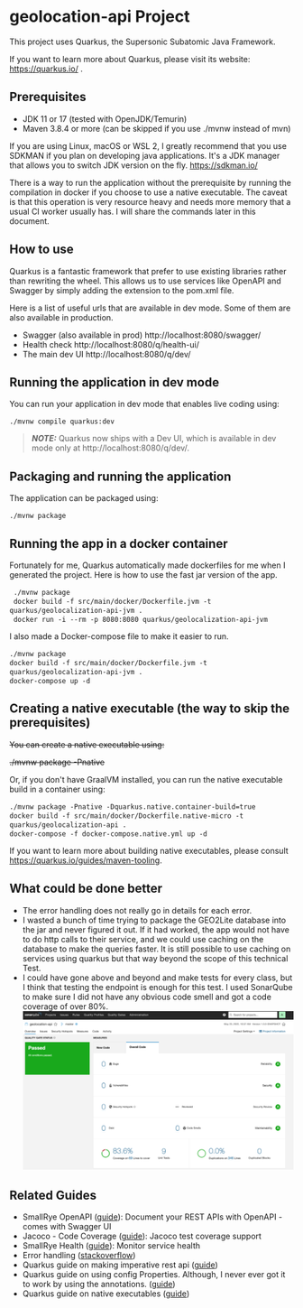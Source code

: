 # geolocation-api Project

This project uses Quarkus, the Supersonic Subatomic Java Framework.

If you want to learn more about Quarkus, please visit its website: https://quarkus.io/ .

## Prerequisites

- JDK 11 or 17 (tested with OpenJDK/Temurin)
- Maven 3.8.4 or more (can be skipped if you use ./mvnw instead of mvn)

If you are using Linux, macOS or WSL 2, I greatly recommend that you use SDKMAN if you plan on developing java
applications. It's a JDK manager that allows you to switch JDK version on the fly. https://sdkman.io/

There is a way to run the application without the prerequisite by running the compilation in docker if you choose to use
a native executable. The
caveat is that this operation is very resource heavy and needs more memory that a usual CI worker usually has. I will
share the commands later in this document.

## How to use

Quarkus is a fantastic framework that prefer to use existing libraries rather than rewriting the wheel. This allows us
to use
services like OpenAPI and Swagger by simply adding the extension to the pom.xml file.

Here is a list of useful urls that
are available in dev mode. Some of them are also available in production.

- Swagger (also available in prod) http://localhost:8080/swagger/
- Health check http://localhost:8080/q/health-ui/
- The main dev UI http://localhost:8080/q/dev/

## Running the application in dev mode

You can run your application in dev mode that enables live coding using:

```shell script
./mvnw compile quarkus:dev
```

> **_NOTE:_**  Quarkus now ships with a Dev UI, which is available in dev mode only at http://localhost:8080/q/dev/.

## Packaging and running the application

The application can be packaged using:

```shell script
./mvnw package
```

## Running the app in a docker container

Fortunately for me, Quarkus automatically made dockerfiles for me when I generated the project. Here is how to use the
fast jar version of the app.

```shell script
 ./mvnw package
 docker build -f src/main/docker/Dockerfile.jvm -t quarkus/geolocalization-api-jvm .
 docker run -i --rm -p 8080:8080 quarkus/geolocalization-api-jvm
```

I also made a Docker-compose file to make it easier to run.

```shell script
./mvnw package
docker build -f src/main/docker/Dockerfile.jvm -t quarkus/geolocalization-api-jvm .
docker-compose up -d
```

## Creating a native executable (the way to skip the prerequisites)

~~You can create a native executable using:~~

~~./mvnw package -Pnative~~

Or, if you don't have GraalVM installed, you can run the native executable build in a container using:

```shell script
./mvnw package -Pnative -Dquarkus.native.container-build=true
docker build -f src/main/docker/Dockerfile.native-micro -t quarkus/geolocalization-api .
docker-compose -f docker-compose.native.yml up -d
```

If you want to learn more about building native executables, please consult https://quarkus.io/guides/maven-tooling.

## What could be done better

- The error handling does not really go in details for each error.
- I wasted a bunch of time trying to package the GEO2Lite database into the jar and never figured it out. If it had
  worked, the app would not have to do http calls to their service, and we could use caching on the database to make the
  queries faster. It is still possible to use caching on services using quarkus but that way beyond the scope of this
  technical Test.
- I could have gone above and beyond and make tests for every class, but I think that testing the endpoint is enough
  for this test. I used SonarQube to make sure I did not have any obvious code smell and got a code coverage of over
  80%.
  ![alt text](./sonar.png)

## Related Guides

- SmallRye OpenAPI ([guide](https://quarkus.io/guides/openapi-swaggerui)): Document your REST APIs with OpenAPI - comes
  with Swagger UI
- Jacoco - Code Coverage ([guide](https://quarkus.io/guides/tests-with-coverage)): Jacoco test coverage support
- SmallRye Health ([guide](https://quarkus.io/guides/microprofile-health)): Monitor service health
- Error handling ([stackoverflow](https://stackoverflow.com/questions/60008540/quarkus-exception-handler))
- Quarkus guide on making imperative rest api ([guide](https://quarkus.io/guides/rest-json))
- Quarkus guide on using config Properties. Although, I never ever got it to work by using the
  annotations. ([guide](https://quarkus.io/guides/config))
- Quarkus guide on native executables ([guide](https://quarkus.io/guides/building-native-image))
